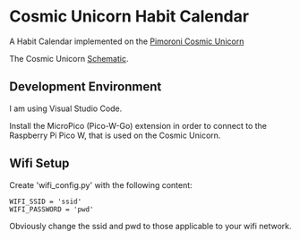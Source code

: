 # Cosmic Unicorn Habit Calendar

A Habit Calendar implemented on the [Pimoroni Cosmic Unicorn](https://shop.pimoroni.com/products/space-unicorns?variant=40842626596947)

The Cosmic Unicorn [Schematic](https://cdn.shopify.com/s/files/1/0174/1800/files/cosmic_unicorn_schematic.pdf?v=1677236038).

## Development Environment

I am using Visual Studio Code.

Install the MicroPico (Pico-W-Go) extension in order to connect to the Raspberry Pi Pico W, that is used on the Cosmic Unicorn.

## Wifi Setup

Create 'wifi_config.py' with the following content:

```
WIFI_SSID = 'ssid'
WIFI_PASSWORD = 'pwd'
```
Obviously change the ssid and pwd to those applicable to your wifi network.




